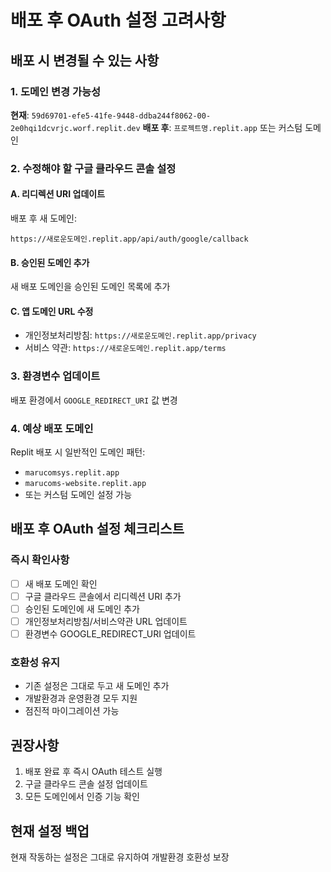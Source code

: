 # 배포 후 OAuth 설정 고려사항

## 배포 시 변경될 수 있는 사항

### 1. 도메인 변경 가능성
**현재**: `59d69701-efe5-41fe-9448-ddba244f8062-00-2e0hqi1dcvrjc.worf.replit.dev`
**배포 후**: `프로젝트명.replit.app` 또는 커스텀 도메인

### 2. 수정해야 할 구글 클라우드 콘솔 설정

#### A. 리디렉션 URI 업데이트
배포 후 새 도메인:
```
https://새로운도메인.replit.app/api/auth/google/callback
```

#### B. 승인된 도메인 추가
새 배포 도메인을 승인된 도메인 목록에 추가

#### C. 앱 도메인 URL 수정
- 개인정보처리방침: `https://새로운도메인.replit.app/privacy`
- 서비스 약관: `https://새로운도메인.replit.app/terms`

### 3. 환경변수 업데이트
배포 환경에서 `GOOGLE_REDIRECT_URI` 값 변경

### 4. 예상 배포 도메인
Replit 배포 시 일반적인 도메인 패턴:
- `marucomsys.replit.app`
- `marucoms-website.replit.app`
- 또는 커스텀 도메인 설정 가능

## 배포 후 OAuth 설정 체크리스트

### 즉시 확인사항
- [ ] 새 배포 도메인 확인
- [ ] 구글 클라우드 콘솔에서 리디렉션 URI 추가
- [ ] 승인된 도메인에 새 도메인 추가
- [ ] 개인정보처리방침/서비스약관 URL 업데이트
- [ ] 환경변수 GOOGLE_REDIRECT_URI 업데이트

### 호환성 유지
- 기존 설정은 그대로 두고 새 도메인 추가
- 개발환경과 운영환경 모두 지원
- 점진적 마이그레이션 가능

## 권장사항
1. 배포 완료 후 즉시 OAuth 테스트 실행
2. 구글 클라우드 콘솔 설정 업데이트
3. 모든 도메인에서 인증 기능 확인

## 현재 설정 백업
현재 작동하는 설정은 그대로 유지하여 개발환경 호환성 보장